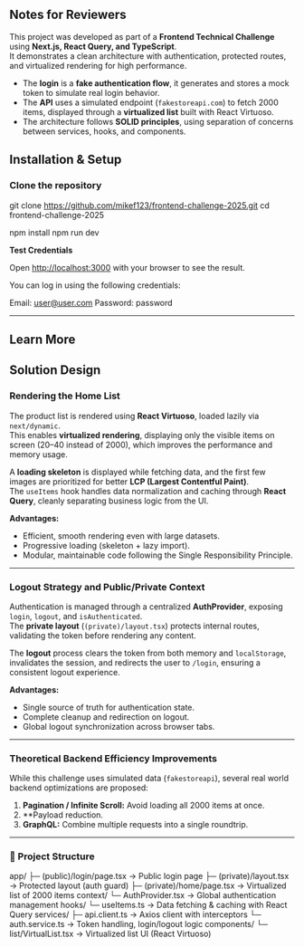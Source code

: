 ## Notes for Reviewers

This project was developed as part of a **Frontend Technical Challenge** using **Next.js, React Query, and TypeScript**.  
It demonstrates a clean architecture with authentication, protected routes, and virtualized rendering for high performance.

- The **login** is a **fake authentication flow**, it generates and stores a mock token to simulate real login behavior.  
- The **API** uses a simulated endpoint (`fakestoreapi.com`) to fetch 2000 items, displayed through a **virtualized list** built with React Virtuoso.  
- The architecture follows **SOLID principles**, using separation of concerns between services, hooks, and components.  

## Installation & Setup

### Clone the repository

git clone https://github.com/mikef123/frontend-challenge-2025.git
cd frontend-challenge-2025

npm install
npm run dev

**Test Credentials**

Open [http://localhost:3000](http://localhost:3000) with your browser to see the result.

You can log in using the following credentials:

Email: user@user.com
Password: password

---

## Learn More

## Solution Design

### Rendering the Home List
The product list is rendered using **React Virtuoso**, loaded lazily via `next/dynamic`.  
This enables **virtualized rendering**, displaying only the visible items on screen (20–40 instead of 2000), which improves the performance and memory usage.

A **loading skeleton** is displayed while fetching data, and the first few images are prioritized for better **LCP (Largest Contentful Paint)**.  
The `useItems` hook handles data normalization and caching through **React Query**, cleanly separating business logic from the UI.

**Advantages:**
- Efficient, smooth rendering even with large datasets.  
- Progressive loading (skeleton + lazy import).  
- Modular, maintainable code following the Single Responsibility Principle.

---

### Logout Strategy and Public/Private Context
Authentication is managed through a centralized **AuthProvider**, exposing `login`, `logout`, and `isAuthenticated`.  
The **private layout** (`(private)/layout.tsx`) protects internal routes, validating the token before rendering any content.

The **logout** process clears the token from both memory and `localStorage`, invalidates the session, and redirects the user to `/login`, ensuring a consistent logout experience.

**Advantages:**
- Single source of truth for authentication state.  
- Complete cleanup and redirection on logout.  
- Global logout synchronization across browser tabs.

---

### Theoretical Backend Efficiency Improvements
While this challenge uses simulated data (`fakestoreapi`), several real world backend optimizations are proposed:

1. **Pagination / Infinite Scroll:** Avoid loading all 2000 items at once.  
2. **Payload reduction.  
3. **GraphQL:** Combine multiple requests into a single roundtrip.

---

### 🧱 Project Structure

app/
├─ (public)/login/page.tsx → Public login page
├─ (private)/layout.tsx → Protected layout (auth guard)
├─ (private)/home/page.tsx → Virtualized list of 2000 items
context/
└─ AuthProvider.tsx → Global authentication management
hooks/
└─ useItems.ts → Data fetching & caching with React Query
services/
├─ api.client.ts → Axios client with interceptors
└─ auth.service.ts → Token handling, login/logout logic
components/
└─ list/VirtualList.tsx → Virtualized list UI (React Virtuoso)
